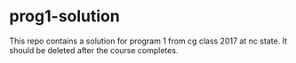 # prog1-solution
This repo contains a solution for program 1 from cg class 2017 at nc state. It should be deleted after the course completes.
